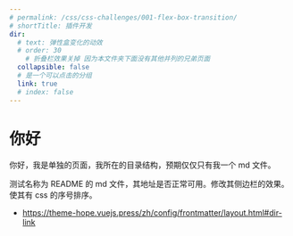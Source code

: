```yaml
---
# permalink: /css/css-challenges/001-flex-box-transition/
# shortTitle: 插件开发
dir:
  # text: 弹性盒变化的动效
  # order: 30
	# 折叠栏效果关掉 因为本文件夹下面没有其他并列的兄弟页面
  collapsible: false
  # 是一个可以点击的分组
  link: true
  # index: false
---
```


# 你好

你好，我是单独的页面，我所在的目录结构，预期仅仅只有我一个 md 文件。

<!-- 测试含有 permalink 的页面。其 css 的匹配情况，对应的侧边栏，是否正确？ -->

测试名称为 README 的 md 文件，其地址是否正常可用。修改其侧边栏的效果。使其有 css 的序号排序。

- https://theme-hope.vuejs.press/zh/config/frontmatter/layout.html#dir-link
